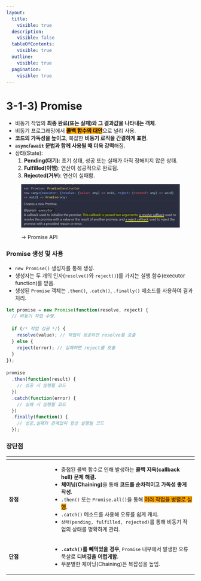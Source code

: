 ```yaml
---
layout:
  title:
    visible: true
  description:
    visible: false
  tableOfContents:
    visible: true
  outline:
    visible: true
  pagination:
    visible: true
---
```


# 3-1-3) Promise

* 비동기 작업의 **최종 완료(또는 실패)와 그 결과값을 나타내는 객체**.
* 비동기 프로그래밍에서 <mark style="background-color:orange;">**콜백 함수의 대안**</mark>으로 널리 사용.
* **코드의 가독성을 높이고**, 복잡한 **비동기 로직을 간결하게 표현**.
* **`async`/`await` 문법과 함께 사용될 때 더욱 강력**해짐.
* 상태(State):
  1. **Pending(대기)**: 초기 상태, 성공 또는 실패가 아직 정해지지 않은 상태.
  2. **Fulfilled(이행)**: 연산이 성공적으로 완료됨.
  3. **Rejected(거부)**: 연산이 실패함.

<figure><img src="../../../../.gitbook/assets/2024-01-01 22 24 30.png" alt=""><figcaption><p>→ Promise API</p></figcaption></figure>

### Promise 생성 및 사용

* `new Promise()` 생성자를 통해 생성.
* 생성자는 두 개의 인자(`resolve()`와 `reject()`)를 가지는 실행 함수(executor function)를 받음.
* 생성된 `Promise` 객체는 `.then()`, `.catch()`, `.finally()` 메소드를 사용하여 결과 처리.

```javascript
let promise = new Promise(function(resolve, reject) {
  // 비동기 작업 수행.

  if (/* 작업 성공 */) {
    resolve(value); // 작업이 성공하면 resolve를 호출
  } else {
    reject(error); // 실패하면 reject를 호출
  }
});

promise
  .then(function(result) {
    // 성공 시 실행될 코드
  })
  .catch(function(error) {
    // 실패 시 실행될 코드
  })
  .finally(function() {
    // 성공,실패와 관계없이 항상 실행될 코드
  });
```

### 장단점

<table><thead><tr><th width="102"></th><th></th></tr></thead><tbody><tr><td><strong>장점</strong></td><td><ul><li>중첩된 콜백 함수로 인해 발생하는 <strong>콜백 지옥(callback hell) 문제 해결.</strong></li><li><strong>체이닝(Chaining)</strong>을 통해 <strong>코드를 순차적이고 가독성 좋게 작성</strong>.</li><li><code>.then()</code> 또는 <code>Promise.all()</code>을 통해 <mark style="background-color:orange;">여러 작업을 병렬로 실행</mark>.</li><li><code>.catch()</code> 메소드를 사용해 오류를 쉽게 캐치.</li><li><code>상태(pending, fulfilled, rejected)</code>를 통해 비동기 작업의 상태를 명확하게 관리.</li></ul></td></tr><tr><td><strong>단점</strong></td><td><ul><li><strong><code>.catch()</code>를 빼먹었을 경우</strong>, <code>Promise</code> 내부에서 발생한 오류 묵살로 <strong>디버깅을 어렵게함.</strong></li><li>무분별한 체이닝(Chaining)은 복잡성을 높임.</li></ul></td></tr></tbody></table>
